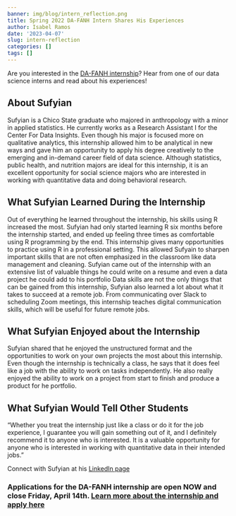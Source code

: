 ```yaml
---
banner: img/blog/intern_reflection.png
title: Spring 2022 DA-FANH Intern Shares His Experiences
author: Isabel Ramos
date: '2023-04-07'
slug: intern-reflection
categories: []
tags: []
---
```



Are you interested in the [DA-FANH internship](https://project-dafanh.netlify.app/internship/)? Hear from one of our data science interns and read about his experiences!

## About Sufyian

Sufyian is a Chico State graduate who majored in anthropology with a minor in applied statistics. He currently works as a Research Assistant I for the Center For Data Insights. Even though his major is focused more on qualitative analytics, this internship allowed him to be analytical in new ways and gave him an opportunity to apply his degree creatively to the emerging and in-demand career field of data science. Although statistics, public health, and nutrition majors are ideal for this internship, it is an excellent opportunity for social science majors who are interested in working with quantitative data and doing behavioral research.

## What Sufyian Learned During the Internship

Out of everything he learned throughout the internship, his skills using R increased the most. Sufyian had only started learning R six months before the internship started, and ended up feeling three times as comfortable using R programming by the end. This internship gives many opportunities to practice using R in a professional setting. This allowed Sufyain to sharpen important skills that are not often emphasized in the classroom like data management and cleaning. Sufyian came out of the internship with an extensive list of valuable things he could write on a resume and even a data project he could add to his portfolio
Data skills are not the only things that can be gained from this internship, Sufyian also learned a lot about what it takes to succeed at a remote job. From communicating over Slack to scheduling Zoom meetings, this internship teaches digital communication skills, which will be useful for future remote jobs. 

## What Sufyian Enjoyed about the Internship

Sufyian shared that he enjoyed the unstructured format and the opportunities to work on your own projects the most about this internship. Even though the internship is technically a class, he says that it does feel like a job with the ability to work on tasks independently. He also really enjoyed the ability to work on a project from start to finish and produce a product for he portfolio. 

## What Sufyian Would Tell Other Students

“Whether you treat the internship just like a class or do it for the job experience, I guarantee you will gain something out of it, and I definitely recommend it to anyone who is interested.  It is a valuable opportunity for anyone who is interested in working with quantitative data in their intended jobs.”


Connect with Sufyian at his [LinkedIn page](linkedin.com/in/sufiyan-syed-8703491bb)  

### Applications for the DA-FANH internship are open **NOW** and close Friday, April 14th. [Learn more about the internship and apply here](https://www.dataanalytics4fanh.science/internship/)

